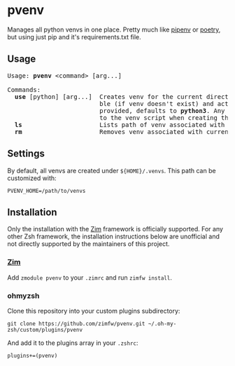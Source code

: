 pvenv
=====

Manages all python venvs in one place. Pretty much like [pipenv] or [poetry],
but using just pip and it's requirements.txt file.

Usage
-----

<pre>
Usage: <strong>pvenv</strong> &lt;command&gt; [arg...]

Commands:
  <strong>use</strong> [python] [arg...]  Creates venv for the current directory using the provided python executa-
                         ble (if venv doesn't exist) and activates it. If no python executable is
                         provided, defaults to <strong>python3</strong>. Any additional arguments given are passed
                         to the venv script when creating the venv. See <strong>python3 -m venv --help</strong>
  <strong>ls</strong>                     Lists path of venv associated with current directory, if venv exists.
  <strong>rm</strong>                     Removes venv associated with current directory.
</pre>

Settings
--------

By default, all venvs are created under `${HOME}/.venvs`. This path can be
customized with:

    PVENV_HOME=/path/to/venvs

Installation
------------

Only the installation with the [Zim] framework is officially supported.
For any other Zsh framework, the installation instructions below are unofficial
and not directly supported by the maintainers of this project.

### [Zim]
Add `zmodule pvenv` to your `.zimrc` and run `zimfw install`.

### ohmyzsh
Clone this repository into your custom plugins subdirectory:

    git clone https://github.com/zimfw/pvenv.git ~/.oh-my-zsh/custom/plugins/pvenv

And add it to the plugins array in your `.zshrc`:

    plugins+=(pvenv)

[pipenv]: https://pipenv.pypa.io/
[poetry]: https://python-poetry.org/
[Zim]: https://zimfw.sh/
